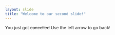 ```yaml
---
layout: slide
title: "Welcome to our second slide!"
---
```

You just got ~~cancelled~~
Use the left arrow to go back!
